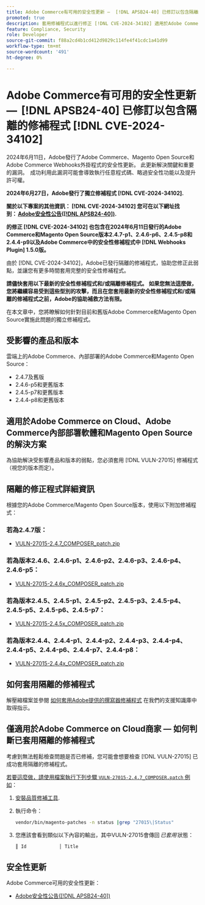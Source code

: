 ```yaml
---
title: Adobe Commerce有可用的安全性更新 —  [!DNL APSB24-40] 已修訂以包含隔離的修補程式 [!DNL CVE-2024-34102]
promoted: true
description: 套用修補程式以進行修正 [!DNL CVE-2024-34102] 適用於Adobe Commerce 2.4.4-p8、2.4.5-p7、2.4.6-p5、2.4.7及舊版。
feature: Compliance, Security
role: Developer
source-git-commit: f88a2cd4b1cd412d9829c114fe4f41cdc1a41d99
workflow-type: tm+mt
source-wordcount: '491'
ht-degree: 0%

---
```


# Adobe Commerce有可用的安全性更新 —  [!DNL APSB24-40] 已修訂以包含隔離的修補程式 [!DNL CVE-2024-34102]

2024年6月11日，Adobe發行了Adobe Commerce、Magento Open Source和Adobe Commerce Webhooks外掛程式的安全性更新。 此更新解決關鍵和重要的漏洞。  成功利用此漏洞可能會導致執行任意程式碼、略過安全性功能以及提升許可權。

**2024年6月27日，Adobe發行了獨立修補程式 [!DNL CVE-2024-34102].**

**關於以下專案的其他資訊： [!DNL CVE-2024-34102] 您可在以下網址找到： [Adobe安全性公告([!DNL APSB24-40])](https://helpx.adobe.com/security/products/magento/apsb24-40.html).**

**的修正 [!DNL CVE-2024-34102] 也包含在2024年6月11日發行的Adobe Commerce和Magento Open Source版本2.4.7-p1、2.4.6-p6、2.4.5-p8和2.4.4-p9以及Adobe Commerce中的安全性修補程式中 [!DNL Webhooks Plugin] 1.5.0版。**

由於 [!DNL CVE-2024-34102]，Adobe已發行隔離的修補程式，協助您修正此弱點，並讓您有更多時間套用完整的安全性修補程式。

**請儘快套用以下最新的安全性修補程式和/或隔離修補程式。**
**如果您無法這麼做，您將繼續容易受到這些型別的攻擊，而且在您套用最新的安全性修補程式和/或隔離的修補程式之前，Adobe的協助補救方法有限。**<br>

在本文章中，您將瞭解如何針對目前和舊版Adobe Commerce和Magento Open Source實施此問題的獨立修補程式。

## 受影響的產品和版本

雲端上的Adobe Commerce、內部部署的Adobe Commerce和Magento Open Source：

* 2.4.7及舊版
* 2.4.6-p5和更舊版本
* 2.4.5-p7和更舊版本
* 2.4.4-p8和更舊版本

## 適用於Adobe Commerce on Cloud、Adobe Commerce內部部署軟體和Magento Open Source的解決方案

為協助解決受影響產品和版本的弱點，您必須套用 [!DNL VULN-27015] 修補程式（視您的版本而定）。

## 隔離的修正程式詳細資訊

根據您的Adobe Commerce/Magento Open Source版本，使用以下附加修補程式：

### 若為2.4.7版：

* [VULN-27015-2.4.7_COMPOSER_patch.zip](assets/VULN-27015-2.4.7_COMPOSER_patch.zip)

### 若為版本2.4.6、2.4.6-p1、2.4.6-p2、2.4.6-p3、2.4.6-p4、2.4.6-p5：

* [VULN-27015-2.4.6x_COMPOSER_patch.zip](assets/VULN-27015-2.4.6x_COMPOSER_patch.zip)

### 若為版本2.4.5、2.4.5-p1、2.4.5-p2、2.4.5-p3、2.4.5-p4、2.4.5-p5、2.4.5-p6、2.4.5-p7：

* [VULN-27015-2.4.5x_COMPOSER_patch.zip](assets/VULN-27015-2.4.5x_COMPOSER_patch.zip)

### 若為版本2.4.4、2.4.4-p1、2.4.4-p2、2.4.4-p3、2.4.4-p4、2.4.4-p5、2.4.4-p6、2.4.4-p7、2.4.4-p8：

* [VULN-27015-2.4.4x_COMPOSER_patch.zip](assets/VULN-27015-2.4.4x_COMPOSER_patch.zip)


## 如何套用隔離的修補程式

解壓縮檔案並參閱 [如何套用Adobe提供的撰寫器修補程式](https://experienceleague.adobe.com/docs/commerce-knowledge-base/kb/how-to/how-to-apply-a-composer-patch-provided-by-magento.html) 在我們的支援知識庫中取得指示。

## 僅適用於Adobe Commerce on Cloud商家 — 如何判斷已套用隔離的修補程式

考慮到無法輕鬆檢查問題是否已修補，您可能會想要檢查 [!DNL VULN-27015] 已成功套用隔離的修補程式。

<u>若要這麼做，請使用檔案執行下列步驟 `VULN-27015-2.4.7_COMPOSER.patch` 例如</u>：

1. [安裝品質修補工具](https://experienceleague.adobe.com/docs/commerce-operations/tools/quality-patches-tool/usage.html).
1. 執行命令：

   ```bash
   vendor/bin/magento-patches -n status |grep "27015\|Status"
   ```

1. 您應該會看到類似以下內容的輸出，其中VULN-27015會傳回 *已套用* 狀態：

   ```bash
   ║ Id            │ Title                                                        │ Category        │ Origin                 │ Status      │ Details                                          ║ ║ N/A           │ ../m2-hotfixes/VULN-27015-2.4.7_COMPOSER_patch.patch      │ Other           │ Local                  │ Applied     │ Patch type: Custom                                
   ```

## 安全性更新

Adobe Commerce可用的安全性更新：

* [Adobe安全性公告([!DNL APSB24-40])](https://helpx.adobe.com/security/products/magento/apsb24-40.html)
